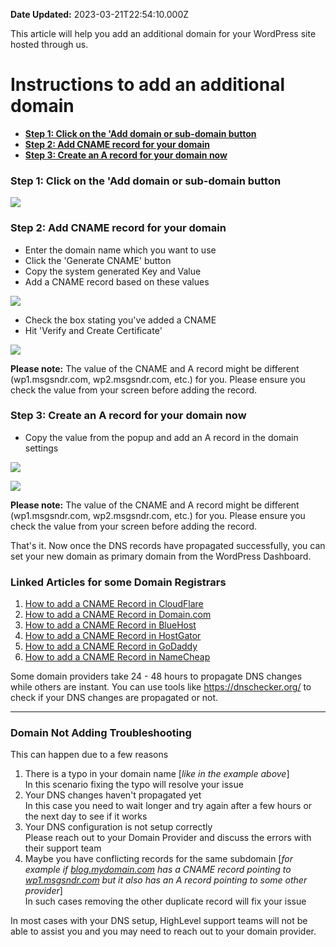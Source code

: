 **Date Updated:** 2023-03-21T22:54:10.000Z

This article will help you add an additional domain for your WordPress site hosted through us.

  
# Instructions to add an additional domain  
   * [**Step 1: Click on the 'Add domain or sub-domain button**](#Step-1%3A-Click-on-the-'Add-domain-or-sub-domain-button)
   * **[Step 2: Add CNAME record for your domain ](#Step-2%3A-Add-CNAME-record-for-your-domain%C2%A0)**
   * **[Step 3: Create an A record for your domain now](#Step-3%3A-Create-an-A-record-for-your-domain-now)**

  
### **Step 1: Click on the 'Add domain or sub-domain button**

![](https://s3.amazonaws.com/cdn.freshdesk.com/data/helpdesk/attachments/production/48241451628/original/0pyp8k6UCxrx-a4r_Tv8BymxwJyg9w9dtA.png?1658945882)

  
### **Step 2: Add CNAME record for your domain** 

* Enter the domain name which you want to use
* Click the 'Generate CNAME' button
* Copy the system generated Key and Value
* Add a CNAME record based on these values

![](https://s3.amazonaws.com/cdn.freshdesk.com/data/helpdesk/attachments/production/48241453423/original/MB0cSKfLzkPl7jZebMd_P18yIL5E3xXUgA.jpeg?1658946532)

  
* Check the box stating you've added a CNAME
* Hit 'Verify and Create Certificate'

  
![](https://s3.amazonaws.com/cdn.freshdesk.com/data/helpdesk/attachments/production/48241452662/original/koU5cVomDZ5NXPJYr2bE1wRO3cGN5LvrVg.png?1658946225)

  
**Please note:** The value of the CNAME and A record might be different (wp1.msgsndr.com, wp2.msgsndr.com, etc.) for you. Please ensure you check the value from your screen before adding the record.
  
  
### **Step 3: Create an A record for your domain now**

* Copy the value from the popup and add an A record in the domain settings

![](https://s3.amazonaws.com/cdn.freshdesk.com/data/helpdesk/attachments/production/48241453781/original/FnIWxx-fVO7jvAHMDHRYIz2HH3rSIiNPcg.png?1658946659)

  
![](https://s3.amazonaws.com/cdn.freshdesk.com/data/helpdesk/attachments/production/48241453826/original/0DTFtugrrIC_xSnBs2lFA8X6gUtlX-q0ZQ.png?1658946682)

**Please note:** The value of the CNAME and A record might be different (wp1.msgsndr.com, wp2.msgsndr.com, etc.) for you. Please ensure you check the value from your screen before adding the record.

  
That's it. Now once the DNS records have propagated successfully, you can set your new domain as primary domain from the WordPress Dashboard.

  
### Linked Articles for some Domain Registrars

1. [How to add a CNAME Record in CloudFlare](https://community.cloudflare.com/t/how-do-i-add-a-cname-record/59)
2. [How to add a CNAME Record in Domain.com](https://www.domain.com/help/article/dns-management-how-to-update-cname-aliases)
3. [How to add a CNAME Record in BlueHost](https://my.bluehost.com/hosting/help/resource/714)
4. [How to add a CNAME Record in HostGator](https://www.hostgator.com/help/article/how-to-change-dns-zones-mx-cname-and-a-records)
5. [How to add a CNAME Record in GoDaddy](https://ca.godaddy.com/help/add-a-cname-record-19236)
6. [How to add a CNAME Record in NameCheap](https://www.namecheap.com/support/knowledgebase/article.aspx/9646/2237/how-to-create-a-cname-record-for-your-domain/)

  
Some domain providers take 24 - 48 hours to propagate DNS changes while others are instant. You can use tools like <https://dnschecker.org/> to check if your DNS changes are propagated or not.

  
---

### Domain Not Adding Troubleshooting

  
This can happen due to a few reasons

1. There is a typo in your domain name \[_like in the example above_\]  
In this scenario fixing the typo will resolve your issue
2. Your DNS changes haven't propagated yet  
In this case you need to wait longer and try again after a few hours or the next day to see if it works
3. Your DNS configuration is not setup correctly  
Please reach out to your Domain Provider and discuss the errors with their support team
4. Maybe you have conflicting records for the same subdomain \[_for example if [blog.mydomain.com](//blog.mydomain.com) has a CNAME record pointing to [wp1.msgsndr.com](https://wp1.msgsndr.com) but it also has an A record pointing to some other provider_\]  
In such cases removing the other duplicate record will fix your issue

In most cases with your DNS setup, HighLevel support teams will not be able to assist you and you may need to reach out to your domain provider.